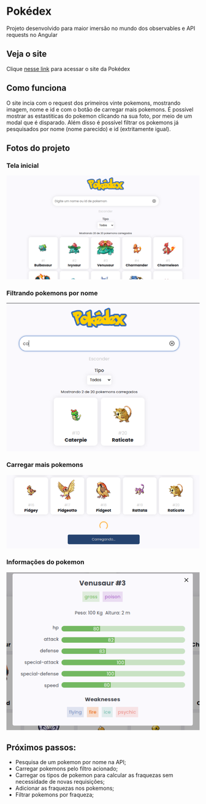 # Pokédex

Projeto desenvolvido para maior imersão no mundo dos observables e API requests no Angular

## Veja o site

Clique [nesse link](https://ramon-erik.github.io/personal-pokedex/) para acessar o site da Pokédex

## Como funciona

O site incia com o request dos primeiros vinte pokemons, mostrando imagem, nome e id e com o botão de carregar mais pokemons. É possível mostrar as estastiticas do pokemon clicando na sua foto, por meio de um modal que é disparado. Além disso é possível filtrar os pokemons já pesquisados por nome (nome parecido) e id (extritamente igual).

## Fotos do projeto

### Tela inicial
![lista inicial](./public/readme/lista.png)

### Filtrando pokemons por nome

![lista inicial](./public/readme/filtros.png)

### Carregar mais pokemons

![lista inicial](./public/readme/loading.png)

### Informações do pokemon

![lista inicial](./public/readme/dialog.png)

## Próximos passos:

- Pesquisa de um pokemon por nome na API;
- Carregar pokemons pelo filtro acionado;
- Carregar os tipos de pokemon para calcular as fraquezas sem  necessidade de novas requisições;
- Adicionar as fraquezas nos pokemons;
- Filtrar pokemons por fraqueza;